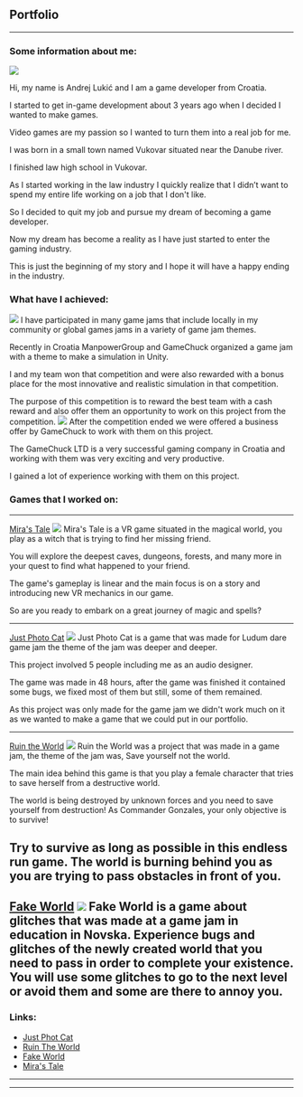 ## Portfolio

---

### Some information about me: 

[](/sample_page)
<img src="images/Testna_Slika_1.png?raw=true"/>

Hi, my name is Andrej Lukić and I am a game developer from Croatia.

I started to get in-game development about 3 years ago when I decided I wanted to make games.

Video games are my passion so I wanted to turn them into a real job for me.

I was born in a small town named Vukovar situated near the Danube river.

I finished law high school in Vukovar.

As I started working in the law industry I quickly realize that I didn’t want to spend my entire life working on a job that I don't like.

So I decided to quit my job and pursue my dream of becoming a game developer.

Now my dream has become a reality as I have just started to enter the gaming industry.

This is just the beginning of my story and I hope it will have a happy ending in the industry.

### What have I achieved: 

[](/sample_page)
<img src="images/Hakaton_Winner_Picture.png?raw=true"/>
I have participated in many game jams that include locally in my community or global games jams in a variety of game jam themes.

Recently in Croatia ManpowerGroup and GameChuck organized a game jam with a theme to make a simulation in Unity.

I and my team won that competition and were also rewarded with a bonus place for the most innovative and realistic simulation in that competition.

The purpose of this competition is to reward the best team with a cash reward and also offer them an opportunity to work on this project from the competition.
[](/sample_page)
<img src="images/Moja_Hakaton_Slika.png?raw=true"/>
After the competition ended we were offered a business offer by GameChuck to work with them on this project.

The GameChuck LTD is a very successful gaming company in Croatia and working with them was very exciting and very productive.

I gained a lot of experience working with them on this project.

### Games that I worked on:

---
[Mira's Tale](/pdf/sample_presentation.pdf)
<img src="images/Miras_Tale_Picture.png?raw=true"/>
Mira's Tale is a VR game situated in the magical world, you play as a witch that is trying to find her missing friend.

You will explore the deepest caves, dungeons, forests, and many more in your quest to find what happened to your friend.

The game's gameplay is linear and the main focus is on a story and introducing new VR mechanics in our game.

So are you ready to embark on a great journey of magic and spells?

---
[Just Photo Cat](http://example.com/)
<img src="images/Photo_Cat_Picture.png?raw=true"/>
Just Photo Cat is a game that was made for Ludum dare game jam the theme of the jam was deeper and deeper.

This project involved 5 people including me as an audio designer.

The game was made in 48 hours, after the game was finished it contained some bugs, we fixed most of them but still, some of them remained.

As this project was only made for the game jam we didn't work much on it as we wanted to make a game that we could put in our portfolio.

---

[Ruin the World](/sample_page)
<img src="images/Ruin_The_World_Picture.png?raw=true"/>
Ruin the World was a project that was made in a game jam, the theme of the jam was, Save yourself not the world.

The main idea behind this game is that you play a female character that tries to save herself from a destructive world.

The world is being destroyed by unknown forces and you need to save yourself from destruction! As Commander Gonzales, your only objective is to survive!

Try to survive as long as possible in this endless run game. The world is burning behind you as you are trying to pass obstacles in front of you.
---

[Fake World](/sample_page)
<img src="images/Fake_World_Picture.png?raw=true"/>
Fake World is a game about glitches that was made at a game jam in education in Novska. Experience bugs and glitches of the newly created world that you need to pass in order to complete your existence.  You will use some glitches to go to the next level or avoid them and some are there to annoy you.
---


### Links:

- [Just Phot Cat](https://raven-insights.itch.io/just-photo-cat)
- [Ruin The World](https://thedynamitepriest.itch.io/ruin-the-world)
- [Fake World](https://thedynamitepriest.itch.io/fake-world)
- [Mira's Tale](https://youtu.be/J2Sd-hQ5LrE)

---




---
<!-- Remove above link if you don't want to attibute -->
